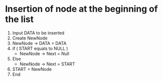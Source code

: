 

# Insertion of node at the beginning of the list

1. Input DATA to be inserted
2. Create NewNode
3. NewNode -> DATA = DATA 
4. if ( START equals to NULL )
    * NewNode -> Next = Null
5. Else
    *  NewNode -> Next = START
6. START = NewNode 
7. End

